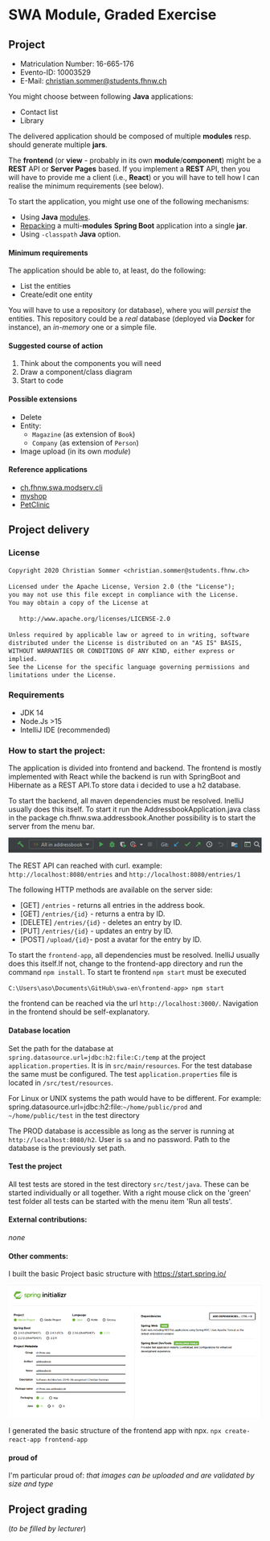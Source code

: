 # SWA Module, Graded Exercise

## Project

* Matriculation Number: 16-665-176
* Evento-ID:	10003529
* E-Mail: christian.sommer@students.fhnw.ch

You might choose between following **Java** applications:
* Contact list
* Library

The delivered application should be composed of multiple **modules** resp. should generate multiple **jars**.

The **frontend** (or **view** - probably in its own **module**/**component**) might be a **REST** API or **Server Pages** based. If you implement a **REST** API, then you will have to provide me a client (i.e., **React**) or you will have to tell how I can realise the minimum requirements (see below).

To start the application, you might use one of the following mechanisms:
* Using **Java** [modules](https://github.com/ribeaud/ch.fhnw.swa.modserv.cli/blob/master/Commands.txt).
* [Repacking](https://ribeaud.github.io/SWA/lectures/5/#10) a multi-**modules** **Spring Boot** application into a single **jar**.
* Using `-classpath` **Java** option.

#### Minimum requirements

The application should be able to, at least, do the following:
* List the entities
* Create/edit one entity

You will have to use a repository (or database), where you will _persist_ the entities. This repository could be a _real_ database (deployed via **Docker** for instance), an _in-memory_ one or a simple file.

#### Suggested course of action

1. Think about the components you will need
1. Draw a component/class diagram
1. Start to code

#### Possible extensions

* Delete
* Entity:
  * `Magazine` (as extension of `Book`)
  * `Company` (as extension of `Person`)
* Image upload (in its own *module*)

#### Reference applications

* [ch.fhnw.swa.modserv.cli](https://github.com/ribeaud/ch.fhnw.swa.modserv.cli)
* [myshop](https://github.com/ribeaud/blog-code-samples/tree/master/myshop)
* [PetClinic](https://github.com/spring-projects/spring-petclinic)

## Project delivery

### License
    Copyright 2020 Christian Sommer <christian.sommer@students.fhnw.ch>

    Licensed under the Apache License, Version 2.0 (the "License");
    you may not use this file except in compliance with the License.
    You may obtain a copy of the License at

       http://www.apache.org/licenses/LICENSE-2.0

    Unless required by applicable law or agreed to in writing, software
    distributed under the License is distributed on an "AS IS" BASIS,
    WITHOUT WARRANTIES OR CONDITIONS OF ANY KIND, either express or implied.
    See the License for the specific language governing permissions and
    limitations under the License.

### Requirements
* JDK 14
* Node.Js >15
* IntelliJ IDE (recommended)

### How to start the project:
The application is divided into frontend and backend. The frontend is mostly implemented with React while the backend is 
run with SpringBoot and Hibernate as a REST API.To store data i decided to use a h2 database.

To start the backend, all maven dependencies must be resolved. InelliJ usually does this itself. To start it run the
AddressbookApplication.java class in the package ch.fhnw.swa.addressbook.Another possibility is to start the server from 
the menu bar.

![abb1.png](abb1.png)

The REST API can reached with curl.
example:
`http://localhost:8080/entries` and `http://localhost:8080/entries/1`

The following HTTP methods are available on the server side:

* [GET]  `/entries` - returns all entries in the address book.
* [GET]  `/entries/{id}` - returns a entra by ID.
* [DELETE] `/entries/{id}` - deletes an entry by ID.
* [PUT] `/entries/{id}` - updates an entry by ID.
* [POST] `/upload/{id}`- post a avatar for the entry by ID.

To start the `frontend-app`, all dependencies must be resolved. InelliJ usually does this itself.If not, change to the 
frontend-app directory and run the command  `npm install`.  To start te frontend `npm start` must be executed

`C:\Users\aso\Documents\GitHub\swa-en\frontend-app> npm start`


the frontend can be reached via the url `http://localhost:3000/`. Navigation in the frontend should be self-explanatory.


#### Database location
Set the path for the database at `spring.datasource.url=jdbc:h2:file:C:/temp` at the project `application.properties`.
It is in `src/main/resources`. For the test database the same must be configured. The test `application.properties` file
is located in `/src/test/resources`.

For Linux or UNIX systems the path would have to be different. For example:
spring.datasource.url=jdbc:h2:file:`~/home/public/prod` and `~/home/public/test` in the test directory

The PROD database is accessible as long as the server is running at `http://localhost:8080/h2`.
User is `sa` and no password. Path to the database is the previously set path.

#### Test the project
All test tests are stored in the test directory `src/test/java`. These can be started individually or all together.
With a right mouse click on the 'green' test folder all tests can be started with the menu item 'Run all tests'.


#### External contributions: 
<i>none</i>

#### Other comments:
I built the basic Project basic structure  with https://start.spring.io/

![abb2](abb2.png)

I generated the basic structure of the frontend app with npx.
`npx create-react-app frontend-app` 

#### proud of
I'm particular proud of: <i>that images can be uploaded and are validated by size and type</i>

## Project grading

(_to be filled by lecturer_)
